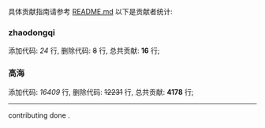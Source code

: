 具体贡献指南请参考 [README.md](./README.md#本地常规开始) 
 以下是贡献者统计:

### zhaodongqi	
添加代码: *24* 行, 删除代码: ~~8~~ 行, 总共贡献: __16__ 行;

### 高海	
添加代码: *16409* 行, 删除代码: ~~12231~~ 行, 总共贡献: __4178__ 行;

----
contributing done .
